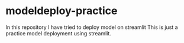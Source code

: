 # modeldeploy-practice
In this repository I have tried to deploy model on streamlit
This is just a practice model deployment using streamlit.
